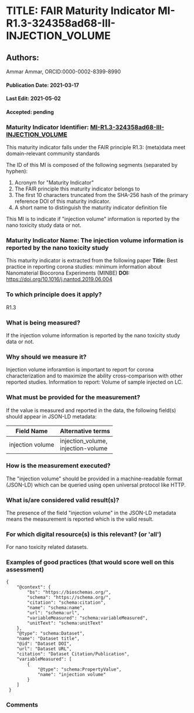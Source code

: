 # TITLE: FAIR Maturity Indicator MI-R1.3-324358ad68-III-INJECTION_VOLUME

## Authors: 
Ammar Ammar, ORCID:0000-0002-8399-8990

#### Publication Date: 2021-03-17
#### Last Edit: 2021-05-02
#### Accepted: pending

### Maturity Indicator Identifier: [MI-R1.3-324358ad68-III-INJECTION_VOLUME](https://w3id.org/fair/maturity_indicator/terms/Gen2/MI-R1.3-324358ad68-III-INJECTION_VOLUME)

This maturity indicator falls under the FAIR principle R1.3:
(meta)data meet domain-relevant community standards

The ID of this MI is composed of the following segments (separated by hyphen):
1. Acronym for "Maturity Indicator"
1. The FAIR principle this maturity indicator belongs to
1. The first 10 characters truncated from the SHA-256 hash of the primary reference DOI of this maturity indicator.
1. A short name to distinguish the maturity indicator definition file

This MI is to indicate if "injection volume" information is reported by the nano toxicity study data or not.

### Maturity Indicator Name:  The injection volume information is reported by the nano toxicity study

This maturity indicator is extracted from the following paper 
**Title:** Best practice in reporting corona studies: minimum information about Nanomaterial Biocorona Experiments (MINBE)
**DOI:** https://doi.org/10.1016/j.nantod.2019.06.004

### To which principle does it apply?  
R1.3

### What is being measured?
If the injection volume information is reported by the nano toxicity study data or not.

### Why should we measure it?
Injection volume inforamtion is important to report for corona characterization and
to maximize the ability cross-comparison with other reported studies. Information to report:
Volume of sample injected on LC.

### What must be provided for the measurement?
If the value is measured and reported in the data, the following field(s) should appear in JSON-LD metadata: 

| Field Name        | Alternative terms                      |
| ----------------- | -------------------------------------- |
| injection volume  | injection_volume,<br>injection-volume  |

### How is the measurement executed?
The "injection volume" should be provided in a machine-readable format (JSON-LD) which can be queried using open universal protocol like HTTP.

### What is/are considered valid result(s)?
The presence of the field "injection volume" in the JSON-LD metadata means the measurement is reported which is the valid result.

### For which digital resource(s) is this relevant? (or 'all')
For nano toxicity related datasets.  

### Examples of good practices (that would score well on this assessment)
```{json}
{
 	"@context": {
 		"bs": "https://bioschemas.org/",
 		"schema": "https://schema.org/",
 		"citation": "schema:citation",
 		"name": "schema:name",
 		"url": "schema:url",
 		"variableMeasured": "schema:variableMeasured",
 		"unitText": "schema:unitText"
 	},
 	"@type": "schema:Dataset",
 	"name": "Dataset title",
 	"@id": "Dataset DOI",
 	"url": "Dataset URL",
 	"citation": "Dataset Citation/Publication",
 	"variableMeasured": [
 		{
 			"@type": "schema:PropertyValue",
 			"name": "injection volume"
 		}
 	]
 }
```

### Comments

